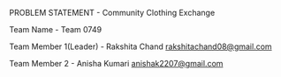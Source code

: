 PROBLEM STATEMENT - Community Clothing Exchange

Team Name - Team 0749

Team Member 1(Leader) -
Rakshita Chand
rakshitachand08@gmail.com

Team Member 2 -
Anisha Kumari
anishak2207@gmail.com
